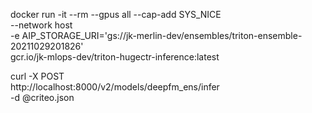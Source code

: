 docker run -it --rm --gpus all --cap-add SYS_NICE \
--network host \
-e AIP_STORAGE_URI='gs://jk-merlin-dev/ensembles/triton-ensemble-20211029201826' \
gcr.io/jk-mlops-dev/triton-hugectr-inference:latest



curl -X POST \
   http://localhost:8000/v2/models/deepfm_ens/infer \
  -d @criteo.json
  